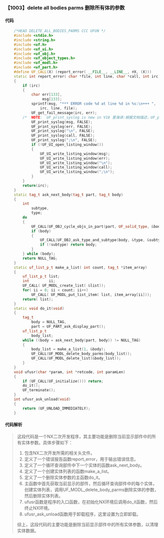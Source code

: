 ### 【1003】delete all bodies parms 删除所有体的参数

#### 代码

```cpp
    /*HEAD DELETE_ALL_BODIES_PARMS CCC UFUN */  
    #include <stdio.h>  
    #include <string.h>  
    #include <uf.h>  
    #include <uf_ui.h>  
    #include <uf_obj.h>  
    #include <uf_object_types.h>  
    #include <uf_modl.h>  
    #include <uf_part.h>  
    #define UF_CALL(X) (report_error( __FILE__, __LINE__, #X, (X)))  
    static int report_error( char *file, int line, char *call, int irc)  
    {  
        if (irc)  
        {  
            char err[133],  
                 msg[133];  
            sprintf(msg, "*** ERROR code %d at line %d in %s:\n+++ ",  
                irc, line, file);  
            UF_get_fail_message(irc, err);  
        /*  NOTE:  UF_print_syslog is new in V18 里海译:根据文档描述，UF_print_syslog是在V18版本中新增的函数。文档只要求回答翻译，因此不需要添加任何其他内容，只需翻译文档中的关键信息即可。 */  
            UF_print_syslog(msg, FALSE);  
            UF_print_syslog(err, FALSE);  
            UF_print_syslog("\n", FALSE);  
            UF_print_syslog(call, FALSE);  
            UF_print_syslog(";\n", FALSE);  
            if (!UF_UI_open_listing_window())  
            {  
                UF_UI_write_listing_window(msg);  
                UF_UI_write_listing_window(err);  
                UF_UI_write_listing_window("\n");  
                UF_UI_write_listing_window(call);  
                UF_UI_write_listing_window(";\n");  
            }  
        }  
        return(irc);  
    }  
    static tag_t ask_next_body(tag_t part, tag_t body)  
    {  
        int  
            subtype,  
            type;  
        do  
        {  
            UF_CALL(UF_OBJ_cycle_objs_in_part(part, UF_solid_type, &body));  
            if (body)  
            {  
                UF_CALL(UF_OBJ_ask_type_and_subtype(body, &type, &subtype));  
                if (!subtype) return body;  
            }  
        } while (body);  
        return NULL_TAG;  
    }  
    static uf_list_p_t make_a_list( int count, tag_t *item_array)  
    {  
        uf_list_p_t list;  
        int         ii;  
        UF_CALL( UF_MODL_create_list( &list));  
        for( ii = 0; ii < count; ii++)  
            UF_CALL( UF_MODL_put_list_item( list, item_array[ii]));  
        return( list);  
    }  
    static void do_it(void)  
    {  
        tag_t  
            body = NULL_TAG,  
            part = UF_PART_ask_display_part();  
        uf_list_p_t  
            body_list;  
        while ((body = ask_next_body(part, body)) != NULL_TAG)  
        {  
            body_list = make_a_list(1, &body);  
            UF_CALL(UF_MODL_delete_body_parms(body_list));  
            UF_CALL(UF_MODL_delete_list(&body_list));  
        }  
    }  
    void ufusr(char *param, int *retcode, int paramLen)  
    {  
        if (UF_CALL(UF_initialize())) return;  
        do_it();  
        UF_terminate();  
    }  
    int ufusr_ask_unload(void)  
    {  
        return (UF_UNLOAD_IMMEDIATELY);  
    }

```

#### 代码解析

> 这段代码是一个NX二次开发程序，其主要功能是删除当前显示部件中的所有实体参数。具体步骤如下：
>
> 1. 包含NX二次开发所需的相关头文件。
> 2. 定义了一个错误报告函数report_error，用于输出错误信息。
> 3. 定义了一个循环查询部件中下一个实体的函数ask_next_body。
> 4. 定义了一个创建实体列表的函数make_a_list。
> 5. 定义了一个删除实体参数的主函数do_it。
> 6. 主函数中首先获取当前显示的部件，然后循环查询部件中的每个实体，创建实体列表，调用UF_MODL_delete_body_parms删除实体的参数，然后删除实体列表。
> 7. ufusr函数是程序的入口函数，在初始化NX环境后调用do_it函数，然后终止NX环境。
> 8. ufusr_ask_unload函数用于卸载程序，这里设置为立即卸载。
>
> 综上，这段代码的主要功能是删除当前显示部件中的所有实体参数，以清理实体数据。
>
